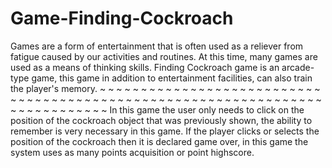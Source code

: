 # Game-Finding-Cockroach
Games are a form of entertainment that is often used as a reliever from
fatigue caused by our activities and routines. At this time, many games are used as
a means of thinking skills. Finding Cockroach game is an arcade-type game, this
game in addition to entertainment facilities, can also train the player's memory.
~ ~ ~ ~ ~ ~ ~ ~ ~ ~ ~ ~ ~ ~ ~ ~ ~ ~ ~ ~ ~ ~ ~ ~ ~ ~ ~ ~ ~ ~ ~ ~ ~ ~ ~ ~ ~ ~ ~ ~ ~ ~ ~ ~ ~ ~ ~ ~ ~ ~ ~ ~ ~ ~ ~ ~ ~ ~ ~ ~ ~ ~ ~ ~ ~ ~ ~ ~ ~ ~ ~ ~ ~ ~ ~ ~ ~
In this game the user only needs
to click on the position of the cockroach object that was previously shown, the
ability to remember is very necessary in this game. If the player clicks or selects the
position of the cockroach then it is declared game over, in this game the system uses
as many points acquisition or point highscore.
